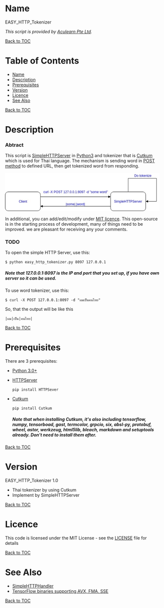 # Name

 EASY_HTTP_Tokenizer
 
 *This script is provided by [Aculearn Pte Ltd](http://www.aculearn.com/).*
 
 [Back to TOC](#table-of-contents)
# Table of Contents
 - [Name](#name)
 - [Description](#description)
 - [Prerequisites](#prerequisites)
 - [Version](#version)
 - [Licence](#licence)
 - [See Also](#see-also)
 
[Back to TOC](#table-of-contents)
# Description

### Abtract
This script is [SimpleHTTPServer](https://docs.python.org/2/library/simplehttpserver.html) in [Python3](https://www.python.org) and tokenizer that is [Cutkum](https://github.com/pucktada/cutkum) which is used for Thai language. The mechanism is sending word in [POST method](https://en.wikipedia.org/wiki/POST_(HTTP)) to defined URL, then get tokenized word from responding.

![](https://raw.githubusercontent.com/dobybros/EasyHttpTokenizer/master/Documentation/ez_http_tokenizer_diagram.jpg#center)

In additional, you can add/edit/modify under [MIT licence](https://github.com/dobybros/EasyHttpTokenizer/blob/master/Documentation/LICENSE). This open-source is in the starting process of development, many of things need to be improved. we are pleasant for receiving any your comments.
###  TODO

To open the simple HTTP Server, use this:
```
$ python easy_http_tokenizer.py 8097 127.0.0.1
```
##### Note that 127.0.0.1:8097 is the IP and port that you set up, if you have own server so it can be used.
To use word tokenizer, use this:
```
$ curl -X POST 127.0.0.1:8097 -d "ผมเป็นคนไทย"
```
So, that the output will be like this
```
|ผม|เป็น|คนไทย|
```
[Back to TOC](#table-of-contents)
# Prerequisites
There are 3 prerequisites:
- [Python 3.0+](https://www.python.org/downloads/)
	
- [HTTPServer](https://docs.python.org/3/library/http.server.html)
	```
    pip install HTTPSever
    ```
- [Cutkum](https://github.com/pucktada/cutkum)
	```
    pip install Cutkum
    ```
    ##### Note that when installing Cutkum, it's also including tensorflow, numpy, tensorboad, gast, termcolor, grpcio, six, absl-py, protobuf, wheel, astor, werkzeug, html5lib, bleach, markdown and setuptools already. Don't need to install them after. 

[Back to TOC](#table-of-contents)

# Version

EASY_HTTP_Tokenizer 1.0
- Thai tokenizer by using Cutkum
- Implement by SimpleHTTPServer 

[Back to TOC](#table-of-contents)
# Licence
This code is licensed under the MIT License - see the [LICENSE](https://github.com/dobybros/EasyHttpTokenizer/blob/master/Documentation/LICENSE) file for details

[Back to TOC](#table-of-contents)
# See Also
- [SimpleHTTPHandler](https://docs.python.org/3.6.4/library/http.server.html?highlight=simplehttp)
- [TensorFlow binaries supporting AVX, FMA, SSE](https://github.com/lakshayg/tensorflow-build)

[Back to TOC](#table-of-contents)
